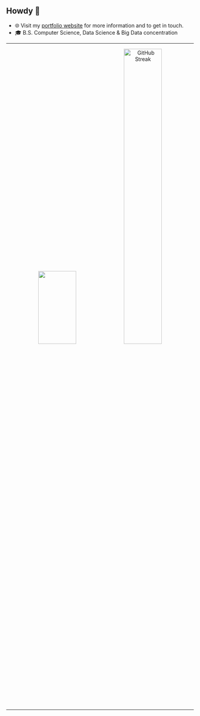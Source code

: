 ## Howdy 👋 

- 🌐 Visit my [portfolio website](https://c-lorenzo76.github.io/Portfolio) for more information and to get in touch.
- 🎓 B.S. Computer Science, Data Science & Big Data concentration

---

<div align="center">
  <a><img src="https://github-readme-stats.vercel.app/api/top-langs/?username=c-lorenzo76&hide_progress=true" height="195px" width="45%"/></a>
  <a href="https://git.io/streak-stats"><img src="https://github-readme-streak-stats.herokuapp.com?user=c-lorenzo76&hide_border=true" alt="GitHub Streak" width="45%" /></a>
</div>

---

<!--
**c-lorenzo76/c-lorenzo76** is a ✨ _special_ ✨ repository because its `README.md` (this file) appears on your GitHub profile.

Here are some ideas to get you started:

- 🔭 I’m currently working on ...
- 🌱 I’m currently learning ...
- 👯 I’m looking to collaborate on ...
- 🤔 I’m looking for help with ...
- 💬 Ask me about ...
- 📫 How to reach me: ...
- 😄 Pronouns: ...
- ⚡ Fun fact: ...
-->
